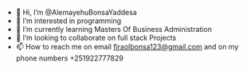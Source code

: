 - 👋 Hi, I’m @AlemayehuBonsaYaddesa
- 👀 I’m interested in programming
- 🌱 I’m currently learning Masters Of Business Administration
- 💞️ I’m looking to collaborate on full stack Projects
- 📫 How to reach me on email firaolbonsa123@gmail.com and on my phone numbers +251922777829

<!---
AlemayehuBonsaYaddesa/AlemayehuBonsaYaddesa is a ✨ special ✨ repository because its `README.md` (this file) appears on your GitHub profile.
You can click the Preview link to take a look at your changes.
--->
